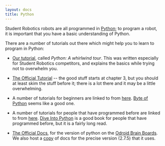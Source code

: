 ```yaml
---
layout: docs
title: Python
---
```

Student Robotics robots are all programmed in [Python](http://www.python.org);
to program a robot, it is important that you have a basic understanding of Python.

There are a number of tutorials out there which might help you to learn to program in Python:

* [Our tutorial](/docs/tutorials/python), called _Python: A whirlwind tour_.
    This was written especially for Student Robotics competitors,
    and explains the basics while trying not to overwhelm you.

* [The Official Tutorial](http://docs.python.org/tutorial/) -- the good stuff starts at chapter 3,
    but you should at least skim the stuff before it;
    there is a lot there and it may be a little overwhelming.

* A number of tutorials for beginners are linked to from [here](http://wiki.python.org/moin/BeginnersGuide/NonProgrammers).
    [Byte of Python](http://www.swaroopch.com/notes/Python_en:Functions) seems like a good one.

* A number of tutorials for people that have programmed before are linked to from [here](http://wiki.python.org/moin/BeginnersGuide/Programmers).
    [Dive Into Python](http://diveintopython.org/toc/index.html)
    is a good book for people that have programmed before, but it is a fairly long read.

* [The Official Docs](http://docs.python.org/2.7/), for the version of python on the [Odroid Brain Boards](/docs/kit/brain_board).
    We also host a [copy](/docs/python) of docs for the precise version (2.7.5) that it uses.
